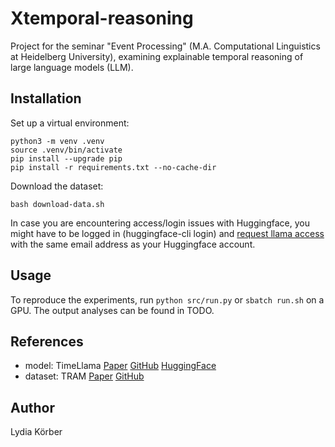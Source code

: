 # Xtemporal-reasoning
Project for the seminar "Event Processing" (M.A. Computational Linguistics at Heidelberg University), examining explainable temporal reasoning of large language models (LLM).


## Installation

Set up a virtual environment:

```
python3 -m venv .venv
source .venv/bin/activate
pip install --upgrade pip
pip install -r requirements.txt --no-cache-dir
```


Download the dataset:

`bash download-data.sh`


In case you are encountering access/login issues with Huggingface, you might have to be logged in (huggingface-cli login) and [request llama access](https://llama.meta.com/llama-downloads) with the same email address as your Huggingface account.



## Usage

To reproduce the experiments, run `python src/run.py` or `sbatch run.sh` on a GPU.
The output analyses can be found in TODO.

## References
* model: TimeLlama [Paper](https://arxiv.org/abs/2310.01074) [GitHub](https://github.com/chenhan97/TimeLlama) [HuggingFace](https://huggingface.co/chrisyuan45/TimeLlama-7b)
* dataset: TRAM [Paper](https://arxiv.org/abs/2310.00835) [GitHub](https://github.com/EternityYW/TRAM-Benchmark/tree/main)

## Author
Lydia Körber
